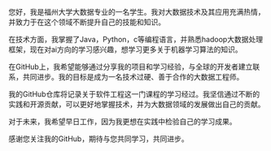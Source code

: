 您好，我是福州大学大数据专业的一名学生。我对大数据技术及其应用充满热情，并致力于在这个领域不断提升自己的技能和知识。

在技术方面，我掌握了Java，Python，c等编程语言，并熟悉hadoop大数据处理框架，现在对ai方向的学习感兴趣，想学习更多关于机器学习算法的知识。

在GitHub上，我希望能够通过分享我的项目和学习经验，与全球的开发者建立联系，共同进步。我的目标是成为一名技术过硬、善于合作的大数据工程师。

我的GitHub仓库将记录关于软件工程这一门课程的学习经过。我坚信通过不断的实践和开源贡献，可以更好地掌握技术，并为大数据领域的发展做出自己的贡献。

对于未来，我希望早日工作，因为我更想在实践中检验自己的学习成果。

感谢您关注我的GitHub，期待与您共同学习，共同进步。

